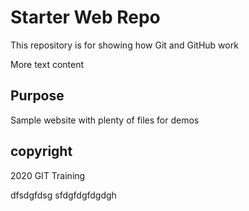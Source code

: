 # Starter Web Repo

This repository is for showing how Git and GitHub work

More text content

## Purpose

Sample website with plenty of files for demos

## copyright
2020 GIT Training

dfsdgfdsg
sfdgfdgfdgdgh
